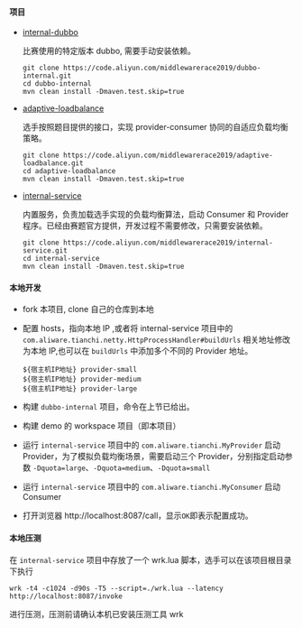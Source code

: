 ```

```

#### 项目

- [internal-dubbo](https://code.aliyun.com/middlewarerace2019/dubbo-internal)

  比赛使用的特定版本 dubbo, 需要手动安装依赖。

  ```
  git clone https://code.aliyun.com/middlewarerace2019/dubbo-internal.git
  cd dubbo-internal
  mvn clean install -Dmaven.test.skip=true
  ```

- [adaptive-loadbalance](https://code.aliyun.com/middlewarerace2019/adaptive-loadbalance)

  选手按照题目提供的接口，实现 provider-consumer 协同的自适应负载均衡策略。

  ```
  git clone https://code.aliyun.com/middlewarerace2019/adaptive-loadbalance.git
  cd adaptive-loadbalance
  mvn clean install -Dmaven.test.skip=true
  ```

- [internal-service](https://code.aliyun.com/middlewarerace2019/internal-service)

  内置服务，负责加载选手实现的负载均衡算法，启动 Consumer 和 Provider 程序。已经由赛题官方提供，开发过程不需要修改，只需要安装依赖。

  ```
  git clone https://code.aliyun.com/middlewarerace2019/internal-service.git
  cd internal-service
  mvn clean install -Dmaven.test.skip=true
  ```

#### 本地开发

- fork 本项目, clone 自己的仓库到本地

- 配置 hosts，指向本地 IP ,或者将 internal-service 项目中的 `com.aliware.tianchi.netty.HttpProcessHandler#buildUrls` 相关地址修改为本地 IP,也可以在 `buildUrls` 中添加多个不同的 Provider 地址。

  ```
  ${宿主机IP地址} provider-small
  ${宿主机IP地址} provider-medium
  ${宿主机IP地址} provider-large
  ```

- 构建 `dubbo-internal` 项目，命令在上节已给出。

- 构建 demo 的 workspace 项目（即本项目）

- 运行 `internal-service` 项目中的 `com.aliware.tianchi.MyProvider` 启动 Provider，为了模拟负载均衡场景，需要启动三个 Provider，分别指定启动参数 `-Dquota=large`、`-Dquota=medium`、`-Dquota=small`

- 运行 `internal-service` 项目中的 `com.aliware.tianchi.MyConsumer` 启动 Consumer

- 打开浏览器 http://localhost:8087/call，显示`OK`即表示配置成功。

#### 本地压测

在 `internal-service` 项目中存放了一个 wrk.lua 脚本，选手可以在该项目根目录下执行

```
wrk -t4 -c1024 -d90s -T5 --script=./wrk.lua --latency http://localhost:8087/invoke
```

进行压测，压测前请确认本机已安装压测工具 wrk